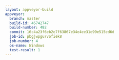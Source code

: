 ```yaml
---
layout: appveyor-build
appveyor:
  branch: master
  build-id: 46742747
  build-number: 482
  commit: 16c4a23f6eb2e7f63867e34e4ee31e99e515ed6d
  job-id: pbgjwpgu7vofiek8
  job-number: 4
  os-name: Windows
  test-result: 1
---
```

